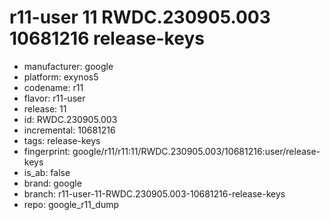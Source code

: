 # r11-user 11 RWDC.230905.003 10681216 release-keys
- manufacturer: google
- platform: exynos5
- codename: r11
- flavor: r11-user
- release: 11
- id: RWDC.230905.003
- incremental: 10681216
- tags: release-keys
- fingerprint: google/r11/r11:11/RWDC.230905.003/10681216:user/release-keys
- is_ab: false
- brand: google
- branch: r11-user-11-RWDC.230905.003-10681216-release-keys
- repo: google_r11_dump
